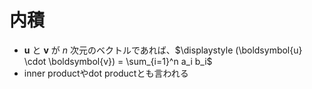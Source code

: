 # 内積

- $\boldsymbol{u}$ と $\boldsymbol{v}$ が $n$ 次元のベクトルであれば、$\displaystyle (\boldsymbol{u} \cdot \boldsymbol{v}) = \sum_{i=1}^n a_i b_i$
- inner productやdot productとも言われる
